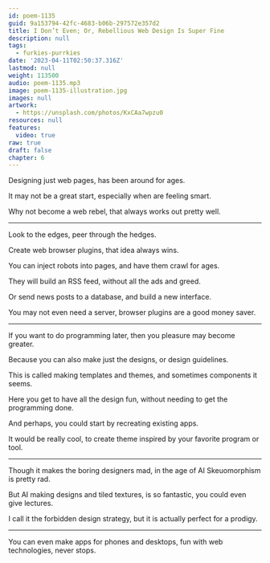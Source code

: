 ```yaml
---
id: poem-1135
guid: 9a153794-42fc-4683-b06b-297572e357d2
title: I Don’t Even; Or, Rebellious Web Design Is Super Fine
description: null
tags:
  - furkies-purrkies
date: '2023-04-11T02:50:37.316Z'
lastmod: null
weight: 113500
audio: poem-1135.mp3
image: poem-1135-illustration.jpg
images: null
artwork:
  - https://unsplash.com/photos/KxCAa7wpzu0
resources: null
features:
  video: true
raw: true
draft: false
chapter: 6
---
```


Designing just web pages,
has been around for ages.

It may not be a great start,
especially when are feeling smart.

Why not become a web rebel,
that always works out pretty well.

---

Look to the edges,
peer through the hedges.

Create web browser plugins,
that idea always wins.

You can inject robots into pages,
and have them crawl for ages.

They will build an RSS feed,
without all the ads and greed.

Or send news posts to a database,
and build a new interface.

You may not even need a server,
browser plugins are a good money saver.

---

If you want to do programming later,
then you pleasure may become greater.

Because you can also make just the designs,
or design guidelines.

This is called making templates and themes,
and sometimes components it seems.

Here you get to have all the design fun,
without needing to get the programming done.

And perhaps,
you could start by recreating existing apps.

It would be really cool,
to create theme inspired by your favorite program or tool.

---

Though it makes the boring designers mad,
in the age of AI Skeuomorphism is pretty rad.

But AI making designs and tiled textures,
is so fantastic, you could even give lectures.

I call it the forbidden design strategy,
but it is actually perfect for a prodigy.

---

You can even make apps for phones and desktops,
fun with web technologies, never stops.
